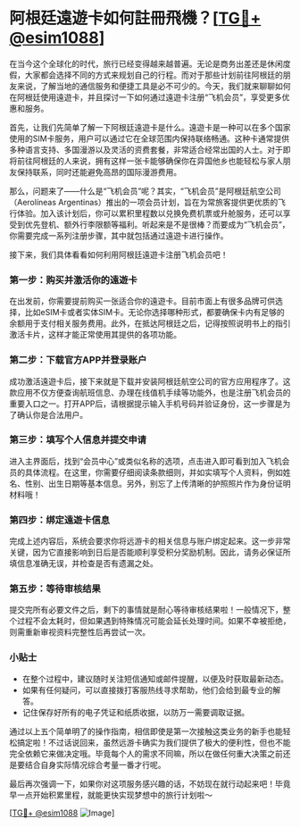 # 阿根廷遠遊卡如何註冊飛機？[[TG💪+ @esim1088](https://t.me/s/esim1088)]

在当今这个全球化的时代，旅行已经变得越来越普遍。无论是商务出差还是休闲度假，大家都会选择不同的方式来规划自己的行程。而对于那些计划前往阿根廷的朋友来说，了解当地的通信服务和便捷工具是必不可少的。今天，我们就来聊聊如何在阿根廷使用遠遊卡，并且探讨一下如何通过遠遊卡注册“飞机会员”，享受更多优惠和服务。

首先，让我们先简单了解一下阿根廷遠遊卡是什么。遠遊卡是一种可以在多个国家使用的SIM卡服务，用户可以通过它在全球范围内保持联络畅通。这种卡通常提供多种语言支持、多国漫游以及灵活的资费套餐，非常适合经常出国的人士。对于即将前往阿根廷的人来说，拥有这样一张卡能够确保你在异国他乡也能轻松与家人朋友保持联系，同时还能避免高昂的国际漫游费用。

那么，问题来了——什么是“飞机会员”呢？其实，“飞机会员”是阿根廷航空公司（Aerolíneas Argentinas）推出的一项会员计划，旨在为常旅客提供更优质的飞行体验。加入该计划后，你可以累积里程数以兑换免费机票或升舱服务，还可以享受到优先登机、额外行李限额等福利。听起来是不是很棒？而要成为“飞机会员”，你需要完成一系列注册步骤，其中就包括通过遠遊卡进行操作。

接下来，我们具体看看如何利用阿根廷遠遊卡注册飞机会员吧！

### 第一步：购买并激活你的遠遊卡

在出发前，你需要提前购买一张适合你的遠遊卡。目前市面上有很多品牌可供选择，比如eSIM卡或者实体SIM卡。无论你选择哪种形式，都要确保卡内有足够的余额用于支付相关服务费用。此外，在抵达阿根廷之后，记得按照说明书上的指引激活卡片，这样才能正常使用其提供的各项功能。

### 第二步：下载官方APP并登录账户

成功激活遠遊卡后，接下来就是下载并安装阿根廷航空公司的官方应用程序了。这款应用不仅方便查询航班信息、办理在线值机手续等功能外，也是注册飞机会员的重要入口之一。打开APP后，请根据提示输入手机号码并验证身份，这一步骤是为了确认你是合法用户。

### 第三步：填写个人信息并提交申请

进入主界面后，找到“会员中心”或类似名称的选项，点击进入即可看到加入飞机会员的具体流程。在这里，你需要仔细阅读条款细则，并如实填写个人资料，例如姓名、性别、出生日期等基本信息。另外，别忘了上传清晰的护照照片作为身份证明材料哦！

### 第四步：绑定遠遊卡信息

完成上述内容后，系统会要求你将远游卡的相关信息与账户绑定起来。这一步非常关键，因为它直接影响到日后是否能顺利享受积分奖励机制。因此，请务必保证所填信息准确无误，并检查是否有遗漏之处。

### 第五步：等待审核结果

提交完所有必要文件之后，剩下的事情就是耐心等待审核结果啦！一般情况下，整个过程不会太耗时，但如果遇到特殊情况可能会延长处理时间。如果不幸被拒绝，则需重新审视资料完整性后再尝试一次。

### 小贴士

- 在整个过程中，建议随时关注短信通知或邮件提醒，以便及时获取最新动态。
- 如果有任何疑问，可以直接拨打客服热线寻求帮助，他们会给到最专业的解答。
- 记住保存好所有的电子凭证和纸质收据，以防万一需要调取证据。

通过以上五个简单明了的操作指南，相信即使是第一次接触这类业务的新手也能轻松搞定啦！不过话说回来，虽然远游卡确实为我们提供了极大的便利性，但也不能完全依赖它来做决定哦。毕竟每个人的需求不同嘛，所以在做任何重大决策之前还是要结合自身实际情况综合考量一番才行呢。

最后再次强调一下，如果你对这项服务感兴趣的话，不妨现在就行动起来吧！毕竟早一点开始积累里程，就能更快实现梦想中的旅行计划啦～

[[TG💪+ @esim1088](https://t.me/s/esim1088) ![Image](https://i.postimg.cc/4NQfJmqS/Snipaste-2025-05-13-00-14-12.png)]